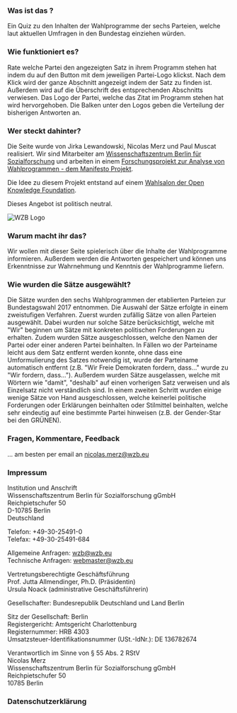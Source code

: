 ### Was ist das ?

Ein Quiz zu den Inhalten der Wahlprogramme der sechs Parteien, welche laut aktuellen Umfragen in den Bundestag einziehen würden. 

### Wie funktioniert es?

Rate welche Partei den angezeigten Satz in ihrem Programm stehen hat indem du auf den Button mit dem jeweiligen Partei-Logo klickst. Nach dem Klick wird der ganze Abschnitt angezeigt indem der Satz zu finden ist. Außerdem wird auf die Überschrift des entsprechenden Abschnitts verwiesen. Das Logo der Partei, welche das Zitat im Programm stehen hat wird hervorgehoben. Die Balken unter den Logos geben die Verteilung der bisherigen Antworten an. 

### Wer steckt dahinter?

Die Seite wurde von Jirka Lewandowski, Nicolas Merz und Paul Muscat realisiert. Wir sind Mitarbeiter am [Wissenschaftszentrum Berlin für Sozialforschung](https://www.wzb.eu) und arbeiten in einem [Forschungsprojekt zur Analyse von Wahlprogrammen - dem Manifesto Projekt](https://manifesto-project.wzb.eu). 

Die Idee zu diesem Projekt entstand auf einem [Wahlsalon der Open Knowledge Foundation](https://okfn.de/blog/2017/04/wahlsalons/).

Dieses Angebot ist politisch neutral. 

![WZB Logo](/images/wzb-logo.png)

### Warum macht ihr das?

Wir wollen mit dieser Seite spielerisch über die Inhalte der Wahlprogramme informieren. Außerdem werden die Antworten gespeichert und können uns Erkenntnisse zur Wahrnehmung und Kenntnis der Wahlprogramme liefern. 

### Wie wurden die Sätze ausgewählt?

Die Sätze wurden den sechs Wahlprogrammen der etablierten Parteien zur Bundestagswahl 2017 entnommen. Die Auswahl der Sätze erfolgte in einem zweistufigen Verfahren. Zuerst wurden zufällig Sätze von allen Parteien ausgewählt. Dabei wurden nur solche Sätze berücksichtigt, welche mit "Wir" beginnen um Sätze mit konkreten politischen Forderungen zu erhalten. Zudem wurden Sätze ausgeschlossen, welche den Namen der Partei oder einer anderen Partei beinhalten. In Fällen wo der Parteiname leicht aus dem Satz entfernt werden konnte, ohne dass eine Umformulierung des Satzes notwendig ist, wurde der Parteiname automatisch entfernt (z.B. "Wir Freie Demokraten fordern, dass..." wurde zu "Wir fordern, dass..."). Außerdem wurden Sätze ausgelassen, welche mit Wörtern wie "damit", "deshalb" auf einen vorherigen Satz verweisen und als Einzelsatz nicht verständlich sind. In einem zweiten Schritt wurden einige wenige Sätze von Hand ausgeschlossen, welche keinerlei politische Forderungen oder Erklärungen beinhalten oder Stilmittel beinhalten, welche sehr eindeutig auf eine bestimmte Partei hinweisen (z.B. der Gender-Star bei den GRÜNEN).

### Fragen, Kommentare, Feedback

... am besten per email an [nicolas.merz@wzb.eu](mailto:nicolas.merz@wzb.eu)

### Impressum

Institution und Anschrift  
Wissenschaftszentrum Berlin für Sozialforschung gGmbH  
Reichpietschufer 50  
D-10785 Berlin  
Deutschland  

Telefon: +49-30-25491-0  
Telefax: +49-30-25491-684
  
Allgemeine Anfragen: wzb@wzb.eu  
Technische Anfragen: webmaster@wzb.eu  

Vertretungsberechtigte Geschäftsführung  
Prof. Jutta Allmendinger, Ph.D. (Präsidentin)  
Ursula Noack (administrative Geschäftsführerin)  

Gesellschafter: Bundesrepublik Deutschland und Land Berlin  

Sitz der Gesellschaft: Berlin  
Registergericht: Amtsgericht Charlottenburg  
Registernummer: HRB 4303  
Umsatzsteuer-Identifikationsnummer (USt.-IdNr.): DE 136782674  

Verantwortlich im Sinne von § 55 Abs. 2 RStV  
Nicolas Merz  
Wissenschaftszentrum Berlin für Sozialforschung gGmbH  
Reichpietschufer 50  
10785 Berlin  

### Datenschutzerklärung


